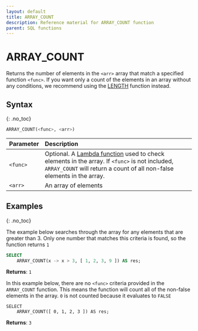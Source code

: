 ```yaml
---
layout: default
title: ARRAY_COUNT
description: Reference material for ARRAY_COUNT function
parent: SQL functions
---
```


# ARRAY\_COUNT

Returns the number of elements in the `<arr>` array that match a specified function `<func>`. If you want only a count of the elements in an array without any conditions, we recommend using the [LENGTH](./length.md) function instead.

## Syntax
{: .no_toc}

```sql
ARRAY_COUNT(<func>, <arr>)
```

| Parameter | Description                                                                                                                                                                                                                                                                           |
| :--------- | :------------------------------------------------------------------------------------------------------------------------------------------------------------------------------------------------------------------------------------------------------------------------------------- |
| `<func>`  | Optional. A [Lambda function](../../working-with-semi-structured-data/working-with-arrays.md#manipulating-arrays-with-lambda-functions) used to check elements in the array. If `<func>` is not included, `ARRAY_COUNT` will return a count of all non-false elements in the array. |
| `<arr>`   | An array of elements                                                                                                                                                                                                                                                                  |

## Examples
{: .no_toc}

The example below searches through the array for any elements that are greater than 3. Only one number that matches this criteria is found, so the function returns `1`

```sql
SELECT
	ARRAY_COUNT(x -> x > 3, [ 1, 2, 3, 9 ]) AS res;
```

**Returns**: `1`

In this example below, there are no `<func>` criteria provided in the `ARRAY_COUNT` function. This means the function will count all of the non-false elements in the array. `0` is not counted because it evaluates to `FALSE`

```
SELECT
	ARRAY_COUNT([ 0, 1, 2, 3 ]) AS res;
```

**Returns**: `3`

